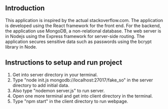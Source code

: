 ## Introduction
This application is inspired by the actual stackoverflow.com. The application is developed using the React framework for the front end. For the backend, the application use MongoDB, a non-relational database. The web server is in Nodejs using the Express framework for server-side routing. The application secures sensitive data such as passwords using the bcrypt library in Node. 


## Instructions to setup and run project
1. Get into server directory in your terminal.
2. Type "node init.js mongodb://localhost:27017/fake_so" in the server directory to add initial data.
3. Also type "nodemon server.js" to run server.
4. Open one more terminal and get into client directory in the terminal.
5. Type "npm start" in the client directory to run webpage.
